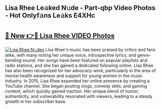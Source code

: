 ## Lisa Rhee Le𝚊ked N𝚞de - Part-qbp Video Photos - Hot Onlyf𝚊ns Le𝚊ks E4XHc

# <h2><a href="http://ab27665.deff.icu/?id=Lisa+Rhee">🔗 New 👉🔴 Lisa Rhee VIDEO Photos</a></h2>

[![Lisa Rhee N𝚞des](https://i.imgur.com/rIISA9y.gif)](http://ab27665.deff.icu/?id=Lisa+Rhee)
Lisa Rhee's music has been praised by critics and fans alike, with many noting her unique voice, introspective lyrics, and genre-bending sound. Her songs have been featured on popular playlists and radio stations, and she has gained a dedicated following online. Lisa Rhee has also been recognized for her advocacy work, particularly in the area of mental health awareness and support for young women in the music industry. In 2015, Lisa Rhee expanded her online presence by creating a YouTube channel. She began posting vlogs, comedy skits, and gaming content, which quickly gained traction. Her unique blend of humor, authenticity, and vulnerability resonated with viewers, leading to a steady growth in her subscriber base.
